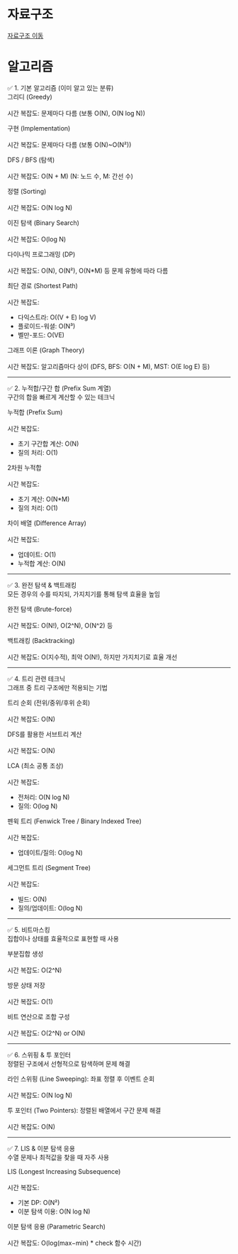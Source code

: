 # 자료구조
[자료구조 이동](https://github.com/sungw00ng/Today_I_Learn/blob/main/%EC%9E%90%EB%A3%8C%EA%B5%AC%EC%A1%B0/%EC%A3%BC%EC%9A%94%EC%9E%90%EB%A3%8C%EA%B5%AC%EC%A1%B0%EC%8B%9C%EA%B0%84%EB%B3%B5%EC%9E%A1%EB%8F%84%EC%A0%95%EB%A6%AC.md) <br>
# 알고리즘
✅ 1. 기본 알고리즘 (이미 알고 있는 분류)  
그리디 (Greedy)  
<br>시간 복잡도: 문제마다 다름 (보통 O(N), O(N log N))

구현 (Implementation)  
<br>시간 복잡도: 문제마다 다름 (보통 O(N)~O(N²))

DFS / BFS (탐색)  
<br>시간 복잡도: O(N + M) (N: 노드 수, M: 간선 수)

정렬 (Sorting)  
<br>시간 복잡도: O(N log N)

이진 탐색 (Binary Search)  
<br>시간 복잡도: O(log N)

다이나믹 프로그래밍 (DP)  
<br>시간 복잡도: O(N), O(N²), O(N*M) 등 문제 유형에 따라 다름

최단 경로 (Shortest Path)  
<br>시간 복잡도:  
- 다익스트라: O((V + E) log V)  
- 플로이드-워셜: O(N³)  
- 벨만-포드: O(VE)

그래프 이론 (Graph Theory)  
<br>시간 복잡도: 알고리즘마다 상이 (DFS, BFS: O(N + M), MST: O(E log E) 등)

---

✅ 2. 누적합/구간 합 (Prefix Sum 계열)  
구간의 합을 빠르게 계산할 수 있는 테크닉  

누적합 (Prefix Sum)  
<br>시간 복잡도:  
- 초기 구간합 계산: O(N)  
- 질의 처리: O(1)

2차원 누적합  
<br>시간 복잡도:  
- 초기 계산: O(N*M)  
- 질의 처리: O(1)

차이 배열 (Difference Array)  
<br>시간 복잡도:  
- 업데이트: O(1)  
- 누적합 계산: O(N)

---

✅ 3. 완전 탐색 & 백트래킹  
모든 경우의 수를 따지되, 가지치기를 통해 탐색 효율을 높임  

완전 탐색 (Brute-force)  
<br>시간 복잡도: O(N!), O(2^N), O(N^2) 등

백트래킹 (Backtracking)  
<br>시간 복잡도: O(지수적), 최악 O(N!), 하지만 가지치기로 효율 개선

---

✅ 4. 트리 관련 테크닉  
그래프 중 트리 구조에만 적용되는 기법  

트리 순회 (전위/중위/후위 순회)  
<br>시간 복잡도: O(N)

DFS를 활용한 서브트리 계산  
<br>시간 복잡도: O(N)

LCA (최소 공통 조상)  
<br>시간 복잡도:  
- 전처리: O(N log N)  
- 질의: O(log N)

펜윅 트리 (Fenwick Tree / Binary Indexed Tree)  
<br>시간 복잡도:  
- 업데이트/질의: O(log N)

세그먼트 트리 (Segment Tree)  
<br>시간 복잡도:  
- 빌드: O(N)  
- 질의/업데이트: O(log N)

---

✅ 5. 비트마스킹  
집합이나 상태를 효율적으로 표현할 때 사용  

부분집합 생성  
<br>시간 복잡도: O(2^N)

방문 상태 저장  
<br>시간 복잡도: O(1)

비트 연산으로 조합 구성  
<br>시간 복잡도: O(2^N) or O(N)

---

✅ 6. 스위핑 & 투 포인터  
정렬된 구조에서 선형적으로 탐색하며 문제 해결  

라인 스위핑 (Line Sweeping): 좌표 정렬 후 이벤트 순회  
<br>시간 복잡도: O(N log N)

투 포인터 (Two Pointers): 정렬된 배열에서 구간 문제 해결  
<br>시간 복잡도: O(N)

---

✅ 7. LIS & 이분 탐색 응용  
수열 문제나 최적값을 찾을 때 자주 사용  

LIS (Longest Increasing Subsequence)  
<br>시간 복잡도:  
- 기본 DP: O(N²)  
- 이분 탐색 이용: O(N log N)

이분 탐색 응용 (Parametric Search)  
<br>시간 복잡도: O(log(max−min) * check 함수 시간)

